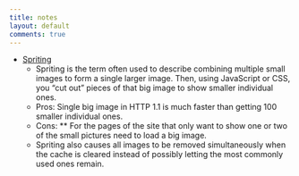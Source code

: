 ```yaml
---
title: notes
layout: default
comments: true
---
```


* [Spriting](https://http2-explained.haxx.se/content/en/part3.html#31-spriting)  
  - Spriting is the term often used to describe combining multiple small images to form a single larger image. Then, using JavaScript or CSS, you “cut out” pieces of that big image to show smaller individual ones.  
  - Pros: Single big image in HTTP 1.1 is much faster than getting 100 smaller individual ones.
  - Cons: 
   ** For the pages of the site that only want to show one or two of the small pictures need to load a big image.
   - Spriting also causes all images to be removed simultaneously when the cache is cleared instead of possibly letting the most commonly used ones remain.
